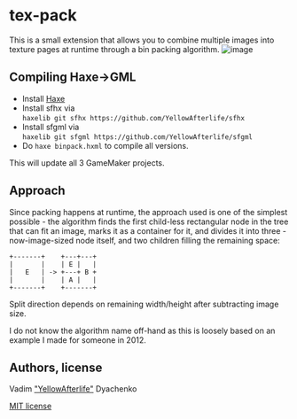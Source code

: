 # tex-pack
This is a small extension that allows you to combine multiple images into texture pages at runtime through a bin packing algorithm.
![image](https://user-images.githubusercontent.com/731492/80915674-8ec4ef00-8d5c-11ea-93dc-d9ae511f4551.png)

## Compiling Haxe->GML

- Install [Haxe](https://haxe.org/)
- Install sfhx via  
  `haxelib git sfhx https://github.com/YellowAfterlife/sfhx`
- Install sfgml via  
  `haxelib git sfgml https://github.com/YellowAfterlife/sfgml`
- Do `haxe binpack.hxml` to compile all versions.

This will update all 3 GameMaker projects.

## Approach
Since packing happens at runtime, the approach used is one of the simplest possible -
the algorithm finds the first child-less rectangular node in the tree that can fit an image,
marks it as a container for it, and divides it into three - now-image-sized node itself,
and two children filling the remaining space:
```
+-------+    +---+---+
|       |    | E |   |
|   E   | -> +---+ B +
|       |    | A |   |
+-------+    +-------+
```
Split direction depends on remaining width/height after subtracting image size.

I do not know the algorithm name off-hand as this is loosely based on an example I made for someone in 2012.

## Authors, license
Vadim ["YellowAfterlife"](https://yal.cc) Dyachenko

[MIT license](https://en.wikipedia.org/wiki/MIT_License)
